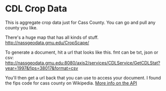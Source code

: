 CDL Crop Data
============

This is aggregate crop data just for Cass County. You can go 
and pull any county you like. 

There's a huge map that has all kinds of stuff.
http://nassgeodata.gmu.edu/CropScape/

To generate a document, hit a url that looks like this. fmt can be txt, json or csv:
http://nassgeodata.gmu.edu:8080/axis2/services/CDLService/GetCDLStat?year=1997&fips=38017&format=csv

You'll then get a url back that you can use to access your document.
I found the fips code for cass county on Wikipedia. [More info on the API](http://nassgeodata.gmu.edu/CropScape/devhelp/help.html)
